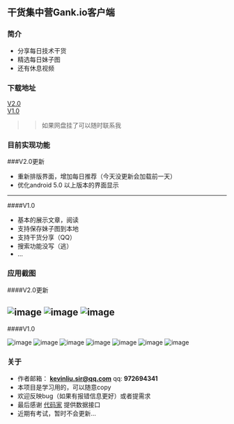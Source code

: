 ## 干货集中营Gank.io客户端
### 简介
- 分享每日技术干货
- 精选每日妹子图
- 还有休息视频

### 下载地址
[V2.0](http://pan.baidu.com/s/1c90FUI)<br>
[V1.0](http://pan.baidu.com/s/1geG1hgn)
>> 如果网盘挂了可以随时联系我

### 目前实现功能
###V2.0更新
- 重新排版界面，增加每日推荐（今天没更新会加载前一天）
- 优化android 5.0 以上版本的界面显示

---
####V1.0
- 基本的展示文章，阅读
- 支持保存妹子图到本地
- 支持干货分享（QQ）
- 搜索功能没写（逃）
- ...
### 应用截图
####V2.0更新

![image](https://github.com/SirLYC/Android-Gank-Share/blob/master/pic2.0/pic%20(1).png) 
![image](https://github.com/SirLYC/Android-Gank-Share/blob/master/pic2.0/pic%20(2).png)
![image](https://github.com/SirLYC/Android-Gank-Share/blob/master/pic2.0/pic%20(3).png) 
---
####V1.0

![image](https://github.com/SirLYC/Android-Gank-Share/blob/master/pic/pic%20(1).png) 
![image](https://github.com/SirLYC/Android-Gank-Share/blob/master/pic/pic%20(2).png)
![image](https://github.com/SirLYC/Android-Gank-Share/blob/master/pic/pic%20(3).png) 
![image](https://github.com/SirLYC/Android-Gank-Share/blob/master/pic/pic%20(4).png)
![image](https://github.com/SirLYC/Android-Gank-Share/blob/master/pic/pic%20(5).png) 
![image](https://github.com/SirLYC/Android-Gank-Share/blob/master/pic/pic%20(6).png)
![image](https://github.com/SirLYC/Android-Gank-Share/blob/master/pic/pic%20(7).png)
### 关于
- 作者邮箱： **kevinliu.sir@qq.com**   qq: **972694341**
- 本项目是学习用的，可以随意copy
- 欢迎反映bug（如果有报错信息更好）或者提需求
- 最后感谢 [代码家](http://gank.io) 提供数据接口
- 近期有考试，暂时不会更新...
